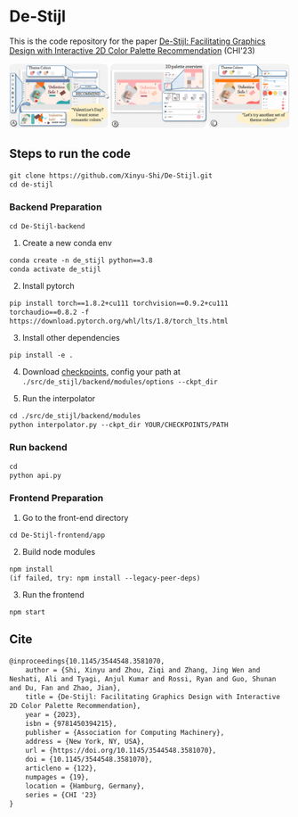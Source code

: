 # De-Stijl

This is the code repository for the paper [De-Stijl: Facilitating Graphics Design with Interactive 2D Color Palette Recommendation](https://dl.acm.org/doi/10.1145/3544548.3581070) (CHI'23)

![De-Stijl](teaser.png)

## Steps to run the code
```
git clone https://github.com/Xinyu-Shi/De-Stijl.git
cd de-stijl
```

### Backend Preparation
```
cd De-Stijl-backend
```

1. Create a new conda env
```
conda create -n de_stijl python==3.8
conda activate de_stijl
```

2. Install pytorch 
```
pip install torch==1.8.2+cu111 torchvision==0.9.2+cu111 torchaudio==0.8.2 -f https://download.pytorch.org/whl/lts/1.8/torch_lts.html
```

3. Install other dependencies
```
pip install -e .
```

4. Download [checkpoints](https://drive.google.com/drive/folders/1RTfuyj43AxzwISzGUgJQaVlJu9OTdiaZ?usp=sharing), config your path at `./src/de_stijl/backend/modules/options --ckpt_dir`

5. Run the interpolator
```
cd ./src/de_stijl/backend/modules
python interpolator.py --ckpt_dir YOUR/CHECKPOINTS/PATH
```

### Run backend
```
cd 
python api.py 
```

### Frontend Preparation
1. Go to the front-end directory
```
cd De-Stijl-frontend/app
```
2. Build node modules
```
npm install
(if failed, try: npm install --legacy-peer-deps)
```
3. Run the frontend
```
npm start
```

## Cite
```
@inproceedings{10.1145/3544548.3581070,
    author = {Shi, Xinyu and Zhou, Ziqi and Zhang, Jing Wen and Neshati, Ali and Tyagi, Anjul Kumar and Rossi, Ryan and Guo, Shunan and Du, Fan and Zhao, Jian},
    title = {De-Stijl: Facilitating Graphics Design with Interactive 2D Color Palette Recommendation},
    year = {2023},
    isbn = {9781450394215},
    publisher = {Association for Computing Machinery},
    address = {New York, NY, USA},
    url = {https://doi.org/10.1145/3544548.3581070},
    doi = {10.1145/3544548.3581070},
    articleno = {122},
    numpages = {19},
    location = {Hamburg, Germany},
    series = {CHI '23}
}
```

